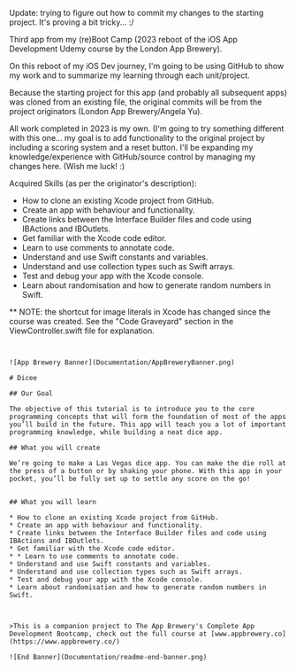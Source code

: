 Update: trying to figure out how to commit my changes to the starting project. It's proving a bit tricky... :/

Third app from my (re)Boot Camp (2023 reboot of the iOS App Development Udemy course by the London App Brewery).

On this reboot of my iOS Dev journey, I'm going to be using GitHub to show my work and to summarize my learning through each unit/project.

Because the starting project for this app (and probably all subsequent apps) was cloned from an existing file, the original commits will be from the project originators (London App Brewery/Angela Yu). 

All work completed in 2023 is my own. (I'm going to try something different with this one... my goal is to add functionality to the original project by including a scoring system and a reset button. I'll be expanding my knowledge/experience with GitHub/source control by managing my changes here. (Wish me luck! :)

Acquired Skills (as per the originator's description):
* How to clone an existing Xcode project from GitHub.
* Create an app with behaviour and functionality.
* Create links between the Interface Builder files and code using IBActions and IBOutlets.
* Get familiar with the Xcode code editor.
* Learn to use comments to annotate code.
* Understand and use Swift constants and variables.
* Understand and use collection types such as Swift arrays.
* Test and debug your app with the Xcode console.
* Learn about randomisation and how to generate random numbers in Swift.

** NOTE: the shortcut for image literals in Xcode has changed since the course was created. See the "Code Graveyard" section in the ViewController.swift file for explanation.


~~~~~~~~~~~~~~~~~~~~~~~~~~~~~~~~~~~~~~~~~~~~~~~~~~~~~~~~~~~~~~~~~~~~~~~~~~~~~~~~~~~~~~~~~~~~~~~~~~~~~~~~~~~


![App Brewery Banner](Documentation/AppBreweryBanner.png)

# Dicee

## Our Goal

The objective of this tutorial is to introduce you to the core programming concepts that will form the foundation of most of the apps you’ll build in the future. This app will teach you a lot of important programming knowledge, while building a neat dice app.

## What you will create

We’re going to make a Las Vegas dice app. You can make the die roll at the press of a button or by shaking your phone. With this app in your pocket, you’ll be fully set up to settle any score on the go!


## What you will learn

* How to clone an existing Xcode project from GitHub.
* Create an app with behaviour and functionality.
* Create links between the Interface Builder files and code using IBActions and IBOutlets.
* Get familiar with the Xcode code editor.
* * Learn to use comments to annotate code.
* Understand and use Swift constants and variables.
* Understand and use collection types such as Swift arrays.
* Test and debug your app with the Xcode console.
* Learn about randomisation and how to generate random numbers in Swift.



>This is a companion project to The App Brewery's Complete App Development Bootcamp, check out the full course at [www.appbrewery.co](https://www.appbrewery.co/)

![End Banner](Documentation/readme-end-banner.png)

